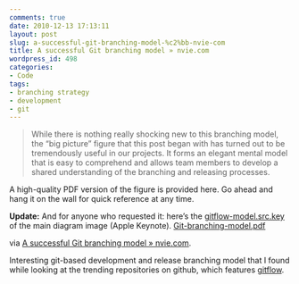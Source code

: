 ```yaml
---
comments: true
date: 2010-12-13 17:13:11
layout: post
slug: a-successful-git-branching-model-%c2%bb-nvie-com
title: A successful Git branching model » nvie.com
wordpress_id: 498
categories:
- Code
tags:
- branching strategy
- development
- git
---
```


> While there is nothing really shocking new to this branching model, the “big picture” figure that this post began with has turned out to be tremendously useful in our projects. It forms an elegant mental model that is easy to comprehend and allows team members to develop a shared understanding of the branching and releasing processes.

A high-quality PDF version of the figure is provided here. Go ahead and hang it on the wall for quick reference at any time.

**Update:** And for anyone who requested it: here’s the [gitflow-model.src.key](http://github.com/downloads/nvie/gitflow/Git-branching-model-src.key.zip) of the main diagram image (Apple Keynote).
[Git-branching-model.pdf](http://github.com/downloads/nvie/gitflow/Git-branching-model.pdf)


via [A successful Git branching model » nvie.com](http://nvie.com/posts/a-successful-git-branching-model/).

Interesting git-based development and release branching model that I found while looking at the trending repositories on github, which features [gitflow](https://github.com/nvie/gitflow).
